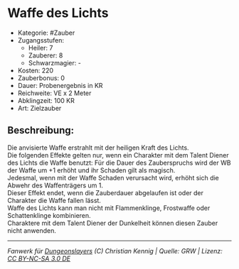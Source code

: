# Waffe des Lichts  
- Kategorie: #Zauber  
- Zugangsstufen:  
  - Heiler: 7  
  - Zauberer: 8  
  - Schwarzmagier: -  
- Kosten: 220  
- Zauberbonus: 0  
- Dauer: Probenergebnis in KR  
- Reichweite: VE x 2 Meter  
- Abklingzeit: 100 KR  
- Art: Zielzauber     

## Beschreibung:
Die anvisierte Waffe erstrahlt mit der heiligen Kraft des Lichts.<br>Die folgenden Effekte gelten nur, wenn ein Charakter mit dem Talent Diener des Lichts die Waffe benutzt: Für die Dauer des Zauberspruchs wird der WB der Waffe um +1 erhöht und ihr Schaden gilt als magisch.<br>Jedesmal, wenn mit der Waffe Schaden verursacht wird, erhöht sich die Abwehr des Waffenträgers um 1.<br>Dieser Effekt endet, wenn die Zauberdauer abgelaufen ist oder der Charakter die Waffe fallen lässt.<br>Waffe des Lichts kann man nicht mit Flammenklinge, Frostwaffe oder Schattenklinge kombinieren.<br>Charaktere mit dem Talent Diener der Dunkelheit können diesen Zauber nicht anwenden.


___
*Fanwerk für [Dungeonslayers](https://www.dungeonslayers.net/) (C) Christian Kennig | Quelle: GRW | Lizenz: [CC BY-NC-SA 3.0 DE](https://creativecommons.org/licenses/by-nc-sa/3.0/de/)*